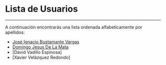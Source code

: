 # Lista de Usuarios
---

A continuación encontrarás una lista ordenada alfabeticamente por apellidos:

* [José Ignacio Bustamante Vargas](jose.bustamante.md)
* [Domingo Jesus De La Mata](domingo.delamata.md)
* [David Vadillo Espinosa]
* [Xavier Velàzquez Redondo]

